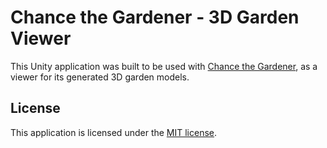 # Chance the Gardener - 3D Garden Viewer
This Unity application was built to be used with [Chance the Gardener](https://github.com/jonathonwolfe/chance-the-gardener), as a viewer for its generated 3D garden models.


## License
This application is licensed under the [MIT license](https://github.com/jonathonwolfe/chance-the-gardener/blob/master/LICENSE).